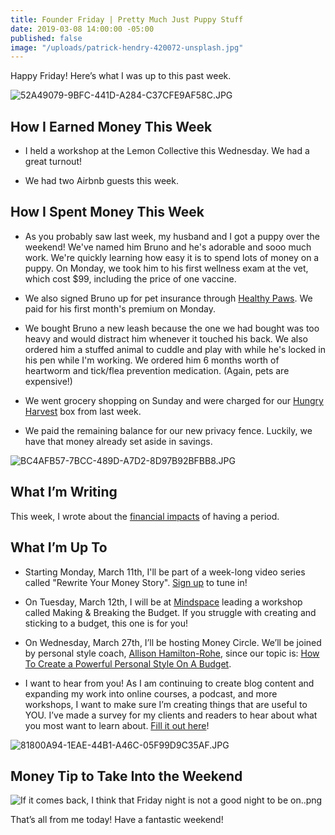 ```yaml
---
title: Founder Friday | Pretty Much Just Puppy Stuff
date: 2019-03-08 14:00:00 -05:00
published: false
image: "/uploads/patrick-hendry-420072-unsplash.jpg"
---
```


Happy Friday! Here’s what I was up to this past week.

![52A49079-9BFC-441D-A284-C37CFE9AF58C.JPG](/uploads/52A49079-9BFC-441D-A284-C37CFE9AF58C.JPG)

## **How I Earned Money This Week**

* I held a workshop at the Lemon Collective this Wednesday. We had a great turnout!

* We had two Airbnb guests this week.

## **How I Spent Money This Week**

* As you probably saw last week, my husband and I got a puppy over the weekend! We've named him Bruno and he's adorable and sooo much work. We're quickly learning how easy it is to spend lots of money on a puppy. On Monday, we took him to his first wellness exam at the vet, which cost $99, including the price of one vaccine. 

* We also signed Bruno up for pet insurance through [Healthy Paws](https://www.healthypawspetinsurance.com/). We paid for his first month's premium on Monday.

* We bought Bruno a new leash because the one we had bought was too heavy and would distract him whenever it touched his back. We also ordered him a stuffed animal to cuddle and  play with while he's locked in his pen while I'm working. We ordered him 6 months worth of heartworm and tick/flea prevention medication. (Again, pets are expensive!)

* We went grocery shopping on Sunday and were charged for our [Hungry Harvest](http://hharvest.net/m5didTk) box from last week. 

* We paid the remaining balance for our new privacy fence. Luckily, we have that money already set aside in savings.

![BC4AFB57-7BCC-489D-A7D2-8D97B92BFBB8.JPG](/uploads/BC4AFB57-7BCC-489D-A7D2-8D97B92BFBB8.JPG)

## **What I’m Writing**

This week, I wrote about the [financial impacts](https://www.maggiegermano.com/blog/the-economics-of-menstruation/) of having a period.

## **What I’m Up To**

* Starting Monday, March 11th, I'll be part of a week-long video series called "Rewrite Your Money Story". [Sign up](https://rewriteyourmoneystory.com/#MaggieGermano) to tune in!

* On Tuesday, March 12th, I will be at [Mindspace](https://www.eventbrite.com/e/making-breaking-the-budget-tickets-55047193638) leading a workshop called Making & Breaking the Budget. If you struggle with creating and sticking to a budget, this one is for you!

* On Wednesday, March 27th, I’ll be hosting Money Circle. We’ll be joined by personal style coach, [Allison Hamilton-Rohe](https://dailyoutfit.com/), since our topic is: [How To Create a Powerful Personal Style On A Budget](https://www.eventbrite.com/e/money-circle-how-to-create-a-powerful-personal-style-on-a-budget-tickets-54939672038).

* I want to hear from you! As I am continuing to create blog content and expanding my work into online courses, a podcast, and more workshops, I want to make sure I’m creating things that are useful to YOU. I’ve made a survey for my clients and readers to hear about what you most want to learn about. [Fill it out here](https://docs.google.com/forms/d/e/1FAIpQLSedjARbOmwC3_EomplCDDmNze_ZVLHwymIhqJbNcNqvM6gWVg/viewform?usp=sf_link)!

![81800A94-1EAE-44B1-A46C-05F99D9C35AF.JPG](/uploads/81800A94-1EAE-44B1-A46C-05F99D9C35AF.JPG)

## **Money Tip to Take Into the Weekend**

![If it comes back, I think that Friday night is not a good night to be on..png](/uploads/If%20it%20comes%20back,%20I%20think%20that%20Friday%20night%20is%20not%20a%20good%20night%20to%20be%20on..png)

That’s all from me today! Have a fantastic weekend!